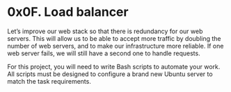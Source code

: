 <h1>0x0F. Load balancer</h1>

<p>Let’s improve our web stack so that there is redundancy for our web servers. This will allow us to be able to accept more traffic by doubling the number of web servers, and to make our infrastructure more reliable. If one web server fails, we will still have a second one to handle requests.</p>

For this project, you will need to write Bash scripts to automate your work. All scripts must be designed to configure a brand new Ubuntu server to match the task requirements.
